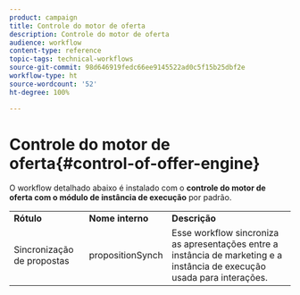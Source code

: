 ```yaml
---
product: campaign
title: Controle do motor de oferta
description: Controle do motor de oferta
audience: workflow
content-type: reference
topic-tags: technical-workflows
source-git-commit: 98d646919fedc66ee9145522ad0c5f15b25dbf2e
workflow-type: ht
source-wordcount: '52'
ht-degree: 100%

---
```



# Controle do motor de oferta{#control-of-offer-engine}

O workflow detalhado abaixo é instalado com o **controle do motor de oferta com o módulo de instância de execução** por padrão.

<table> 
 <tbody> 
  <tr> 
   <td> <strong>Rótulo</strong><br /> </td> 
   <td> <strong>Nome interno</strong><br /> </td> 
   <td> <strong>Descrição</strong><br /> </td> 
  </tr> 
  <tr> 
   <td> <span class="uicontrol">Sincronização de propostas</span> <br /> </td> 
   <td> <span class="uicontrol">propositionSynch</span> <br /> </td> 
   <td> Esse workflow sincroniza as apresentações entre a instância de marketing e a instância de execução usada para interações.<br /> </td> 
  </tr> 
 </tbody> 
</table>

